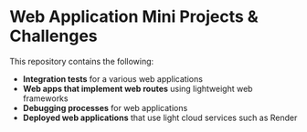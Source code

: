 # Web Application Mini Projects & Challenges

This repository contains the following:
  * **Integration tests** for a various web applications
  * **Web apps that implement web routes** using lightweight web frameworks
  * **Debugging processes** for web applications
  * **Deployed web applications** that use light cloud services such as Render
